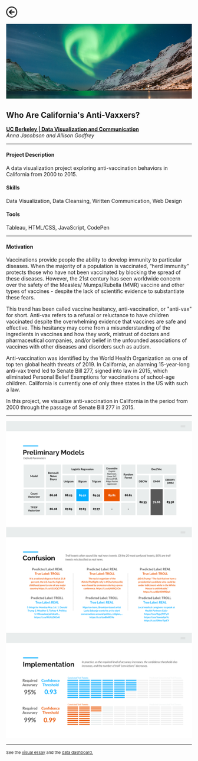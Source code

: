 [<img src="images/arrow_back.png?raw=true" width="30"/>](/data_science/index)

[<img src="images/askeladden_1.png?raw=true"/>](https://github.com/annacjacobson/207_FinalProject_Askeladden)

## Who Are California's Anti-Vaxxers?
[**UC Berkeley | Data Visualization and Communication**](https://www.ischool.berkeley.edu/courses/datasci/209)<br>
*Anna Jacobson and Allison Godfrey*

---

#### Project Description
A data visualization project exploring anti-vaccination behaviors in California from 2000 to 2015.

#### Skills 
Data Visualization, Data Cleansing, Written Communication, Web Design

#### Tools 
Tableau, HTML/CSS, JavaScript, CodePen

---

#### Motivation

Vaccinations provide people the ability to develop immunity to particular diseases. When the majority of a population is vaccinated, “herd immunity” protects those who have not been vaccinated by blocking the spread of these diseases. However, the 21st century has seen worldwide concern over the safety of the Measles/ Mumps/Rubella (MMR) vaccine and other types of vaccines - despite the lack of scientific evidence to substantiate these fears.

This trend has been called vaccine hesitancy, anti-vaccination, or "anti-vax" for short. Anti-vax refers to a refusal or reluctance to have children vaccinated despite the overwhelming evidence that vaccines are safe and effective. This hesitancy may come from a misunderstanding of the ingredients in vaccines and how they work, mistrust of doctors and pharmaceutical companies, and/or belief in the unfounded associations of vaccines with other diseases and disorders such as autism.

Anti-vaccination was identified by the World Health Organization as one of top ten global health threats of 2019. In California, an alarming 15-year-long anti-vax trend led to Senate Bill 277, signed into law in 2015, which eliminated Personal Belief Exemptions for vaccinations of school-age children. California is currently one of only three states in the US with such a law.

In this project, we visualize anti-vaccination in California in the period from 2000 through the passage of Senate Bill 277 in 2015.

---

<img src="images/askeladden_11.png?raw=true"/>

<img src="images/askeladden_15.png?raw=true"/> 

<img src="images/askeladden_24.png?raw=true"/>

---
<p style="font-size:11px">See the <a href="http://people.ischool.berkeley.edu/~ajacobson/final_project/">visual essay</a> and the <a href="http://people.ischool.berkeley.edu/~ajacobson/final_project_db/">data dashboard.</a></p>

